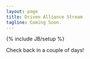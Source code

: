 ```yaml
---
layout: page
title: Driven Alliance Stream
tagline: Coming Soon.
---
```

{% include JB/setup %}

Check back in a couple of days!